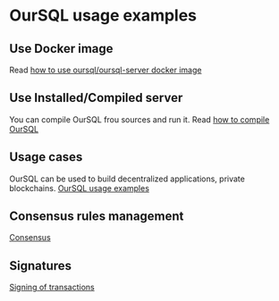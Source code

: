 # OurSQL usage examples

## Use Docker image

Read [how to use oursql/oursql-server docker image](Docker.md) 

## Use Installed/Compiled server

You can compile OurSQL frou sources and run it. Read [how to compile OurSQL](Tests.md)

## Usage cases

OurSQL can be used to build decentralized applications, private blockchains. [OurSQL usage examples](AppExamples.md)

## Consensus rules management

[Consensus](Consensus.md)

## Signatures

[Signing of transactions](Signing.md)